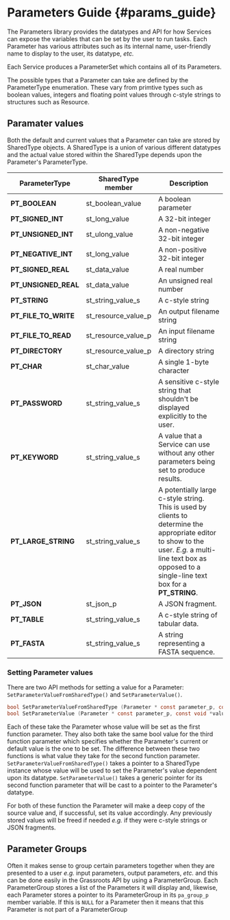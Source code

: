 # Parameters Guide {#params_guide}

The Parameters library provides the datatypes and API for how Services can expose the variables that can be set by the user to run tasks. Each Parameter has various attributes such as its internal name, user-friendly name to display to the user, its datatype, *etc.* 

Each Service produces a ParameterSet which contains all of its Parameters. 

The possible types that a Parameter can take are defined by the ParameterType enumeration. These vary from primtive types such as boolean values, integers and floating point values through c-style strings to structures such as Resource.


## Paramater values

Both the default and current values that a Parameter can take are stored by SharedType objects. A SharedType is a union of various different datatypes and the actual value stored within the SharedType depends upon the Parameter's ParameterType.

| ParameterType | SharedType member | Description |
|---|---|---|
| **PT_BOOLEAN** | st_boolean_value |  A boolean parameter |
| **PT_SIGNED_INT** | st_long_value |  A 32-bit integer  |
| **PT_UNSIGNED_INT** | st_ulong_value | A non-negative 32-bit integer |
| **PT_NEGATIVE_INT** | st_long_value | A non-positive 32-bit integer |
| **PT_SIGNED_REAL** | st_data_value | A real number |
| **PT_UNSIGNED_REAL** | st_data_value | An unsigned real number |
| **PT_STRING** | st_string_value_s | A c-style string |
| **PT_FILE_TO_WRITE** | st_resource_value_p | An output filename string |
| **PT_FILE_TO_READ** | st_resource_value_p | An input filename string |
| **PT_DIRECTORY** | st_resource_value_p | A directory string |
| **PT_CHAR** | st_char_value | A single 1-byte character |
| **PT_PASSWORD** | st_string_value_s | A sensitive c-style string that shouldn't be displayed explicitly to the user. |
| **PT_KEYWORD** | st_string_value_s | A value that a Service can use without any other parameters being set to produce results. |
| **PT_LARGE_STRING** | st_string_value_s | A potentially large c-style string. This is used by clients to determine the appropriate editor to show to the user. *E.g.* a multi-line text box as opposed to a single-line text box for a **PT_STRING**. |
| **PT_JSON** | st_json_p | A JSON fragment. |
| **PT_TABLE** | st_string_value_s | A c-style string of tabular data. |
| **PT_FASTA** | st_string_value_s | A string representing a FASTA sequence. |


### Setting Parameter values

There are two API methods for setting a value for a Parameter: ```SetParameterValueFromSharedType()``` and ```SetParameterValue()```.

~~~.c
bool SetParameterValueFromSharedType (Parameter * const parameter_p, const SharedType * src_p, const bool current_value_flag);
bool SetParameterValue (Parameter * const parameter_p, const void *value_p, const bool current_value_flag)
~~~

Each of these take the Parameter whose value will be set as the first function parameter. They also both take the same bool value for the third function parameter which specifies whether the Parameter's current or default value is the one to be set. The difference between these two functions is what value they take for the second function parameter. ```SetParameterValueFromSharedType()``` takes a pointer to a SharedType instance whose value will be used to set the Parameter's value dependent upon its datatype. ```SetParameterValue()``` takes a generic pointer for its second function parameter that will be cast to a pointer to the Parameter's datatype.

For both of these function the Parameter will make a deep copy of the source value and, if successful, set its value accordingly. Any previously stored values will be freed if needed *e.g.* if they were c-style strings or JSON fragments.


## Parameter Groups

Often it makes sense to group certain parameters together when they are presented to a user *e.g.* input parameters, output parameters, *etc.* and this can be done easily in the Grassroots API by using a ParameterGroup. Each ParameterGroup stores a list of the Parameters it will display and, likewise, each Parameter stores a pointer to its ParameterGroup in its ```pa_group_p``` member variable. If this is ```NULL``` for a Parameter then it means that this Parameter is not part of a ParameterGroup 